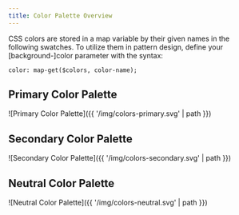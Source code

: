```yaml
---
title: Color Palette Overview
---
```

CSS colors are stored in a map variable by their given names in the following swatches. To utilize them in pattern design, define your \[background-\]color parameter with the syntax: 

`color: map-get($colors, color-name);`

## Primary Color Palette

![Primary Color Palette]({{ '/img/colors-primary.svg' | path }})

## Secondary Color Palette

![Secondary Color Palette]({{ '/img/colors-secondary.svg' | path }})

## Neutral Color Palette

![Neutral Color Palette]({{ '/img/colors-neutral.svg' | path }})
